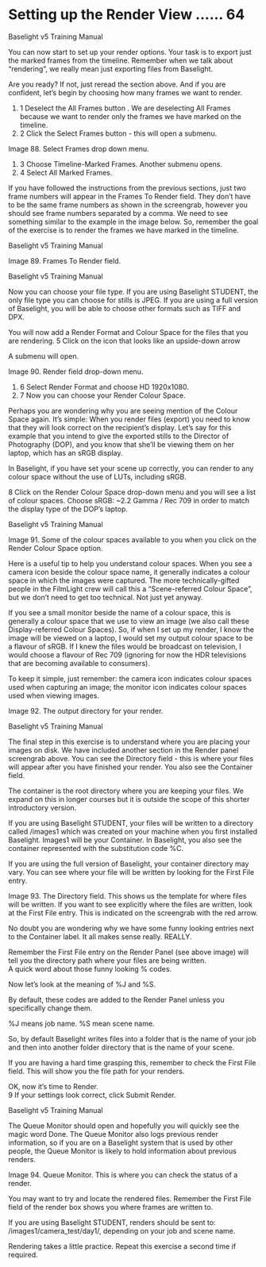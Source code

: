 # Setting up the Render View ...... 64

Baselight v5 Training Manual

You can now start to set up your render options. Your task is to export just the marked frames from the timeline. Remember when we talk about “rendering”, we really mean just exporting files from Baselight.

Are you ready? If not, just reread the section above. And if you are confident, let’s begin by choosing how many frames we want to render.

1. 1  Deselect the All Frames button . We are deselecting All Frames because we want to render only the frames we have marked on the timeline.
2. 2  Click the Select Frames button - this will open a submenu.

Image 88. Select Frames drop down menu.

1. 3  Choose Timeline-Marked Frames. Another submenu opens.
2. 4  Select All Marked Frames.

If you have followed the instructions from the previous sections, just two frame numbers will appear in the Frames To Render field. They don’t have to be the same frame numbers as shown in the screengrab, however you should see frame numbers separated by a comma. We need to see something similar to the example in the image below. So, remember the goal of the exercise is to render the frames we have marked in the timeline.



Baselight v5 Training Manual

Image 89. Frames To Render field.



Baselight v5 Training Manual

Now you can choose your file type. If you are using Baselight STUDENT, the only file type you can choose for stills is JPEG. If you are using a full version of Baselight, you will be able to choose other formats such as TIFF and DPX.

You will now add a Render Format and Colour Space for the files that you are rendering. 5 Click on the icon that looks like an upside-down arrow

A submenu will open.

Image 90. Render field drop-down menu.

1. 6  Select Render Format and choose HD 1920x1080.
2. 7  Now you can choose your Render Colour Space.

Perhaps you are wondering why you are seeing mention of the Colour Space again. It’s simple: When you render files \(export\) you need to know that they will look correct on the recipient’s display. Let’s say for this example that you intend to give the exported stills to the Director of Photography \(DOP\), and you know that she’ll be viewing them on her laptop, which has an sRGB display.

In Baselight, if you have set your scene up correctly, you can render to any colour space without the use of LUTs, including sRGB.

8 Click on the Render Colour Space drop-down menu and you will see a list of colour spaces. Choose sRGB: ~2.2 Gamma / Rec 709 in order to match the display type of the DOP’s laptop.





Baselight v5 Training Manual

Image 91. Some of the colour spaces available to you when you click on the Render Colour Space option.

Here is a useful tip to help you understand colour spaces. When you see a camera icon beside the colour space name, it generally indicates a colour space in which the images were captured. The more technically-gifted people in the FilmLight crew will call this a “Scene-referred Colour Space”, but we don’t need to get too technical. Not just yet anyway.

If you see a small monitor beside the name of a colour space, this is generally a colour space that we use to view an image \(we also call these Display-referred Colour Spaces\). So, if when I set up my render, I know the image will be viewed on a laptop, I would set my output colour space to be a flavour of sRGB. If I knew the files would be broadcast on television, I would choose a flavour of Rec 709 \(ignoring for now the HDR televisions that are becoming available to consumers\).

To keep it simple, just remember: the camera icon indicates colour spaces used when capturing an image; the monitor icon indicates colour spaces used when viewing images.

Image 92. The output directory for your render.





Baselight v5 Training Manual

The final step in this exercise is to understand where you are placing your images on disk. We have included another section in the Render panel screengrab above. You can see the Directory field - this is where your files will appear after you have finished your render. You also see the Container field.

The container is the root directory where you are keeping your files. We expand on this in longer courses but it is outside the scope of this shorter introductory version.

If you are using Baselight STUDENT, your files will be written to a directory called /images1 which was created on your machine when you first installed Baselight. Images1 will be your Container. In Baselight, you also see the container represented with the substitution code %C.

If you are using the full version of Baselight, your container directory may vary. You can see where your file will be written by looking for the First File entry.

Image 93. The Directory field. This shows us the template for where files will be written. If you want to see explicitly where the files are written, look at the First File entry. This is indicated on the screengrab with the red arrow.

No doubt you are wondering why we have some funny looking entries next to the Container label. It all makes sense really. REALLY.

Remember the First File entry on the Render Panel \(see above image\) will tell you the directory path where your files are being written.  
 A quick word about those funny looking % codes.

Now let’s look at the meaning of %J and %S.

By default, these codes are added to the Render Panel unless you specifically change them.

%J means job name. %S mean scene name.

So, by default Baselight writes files into a folder that is the name of your job and then into another folder directory that is the name of your scene.

If you are having a hard time grasping this, remember to check the First File field. This will show you the file path for your renders.

OK, now it’s time to Render.  
 9 If your settings look correct, click Submit Render.





Baselight v5 Training Manual

The Queue Monitor should open and hopefully you will quickly see the magic word Done. The Queue Monitor also logs previous render information, so if you are on a Baselight system that is used by other people, the Queue Monitor is likely to hold information about previous renders.

Image 94. Queue Monitor. This is where you can check the status of a render.

You may want to try and locate the rendered files. Remember the First File field of the render box shows you where frames are written to.

If you are using Baselight STUDENT, renders should be sent to: /images1/camera\_test/day1/, depending on your job and scene name.

Rendering takes a little practice. Repeat this exercise a second time if required.







